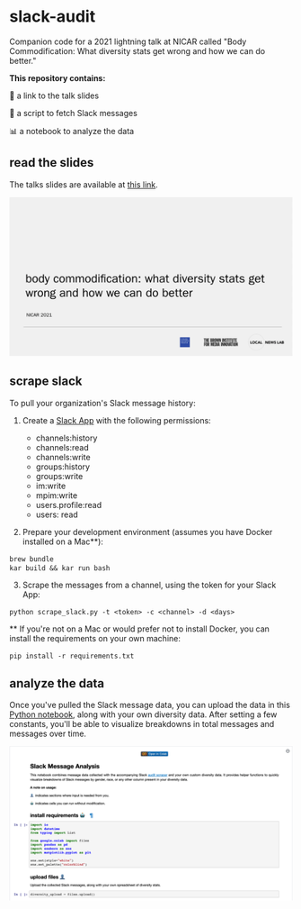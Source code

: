 # slack-audit
Companion code for a 2021 lightning talk at NICAR called "Body Commodification: What diversity stats get wrong and how we can do better."

**This repository contains:**

🔗 a link to the talk slides

🥎 a script to fetch Slack messages 

📊 a notebook to analyze the data

## read the slides
The talks slides are available at [this link](https://docs.google.com/presentation/d/1NwBzpMZawp4HRLkB-BHb2BOvRK4DGCN4brlHJwdja_A/edit). 

[![the presentation's title slide](./docs/first-slide.png)](https://docs.google.com/presentation/d/1NwBzpMZawp4HRLkB-BHb2BOvRK4DGCN4brlHJwdja_A/edit)

## scrape slack 
To pull your organization's Slack message history:

1. Create a [Slack App](https://api.slack.com/apps) with the following permissions:
    * channels:history
    * channels:read
    * channels:write
    * groups:history
    * groups:write
    * im:write
    * mpim:write
    * users.profile:read
    * users: read 

2. Prepare your development environment (assumes you have Docker installed on a Mac**):
```
brew bundle 
kar build && kar run bash
```

3. Scrape the messages from a channel, using the token for your Slack App:
```
python scrape_slack.py -t <token> -c <channel> -d <days>
```

** If you're not on a Mac or would prefer not to install Docker, you can install the requirements on your own machine: 
```
pip install -r requirements.txt
```

## analyze the data
Once you've pulled the Slack message data, you can upload the data in this [Python notebook](https://colab.research.google.com/github/tngzng/slack-audit/blob/main/slack_message_analysis.ipynb), along with your own diversity data. After setting a few constants, you'll be able to visualize breakdowns in total messages and messages over time. 

[![a screenshot of the Python notebook](./docs/notebook.png)](https://colab.research.google.com/drive/1W_LYegGxWBVqZ4_jeJaC8lT8hGHEvH5G#scrollTo=VFt3ldA57Mwe)
